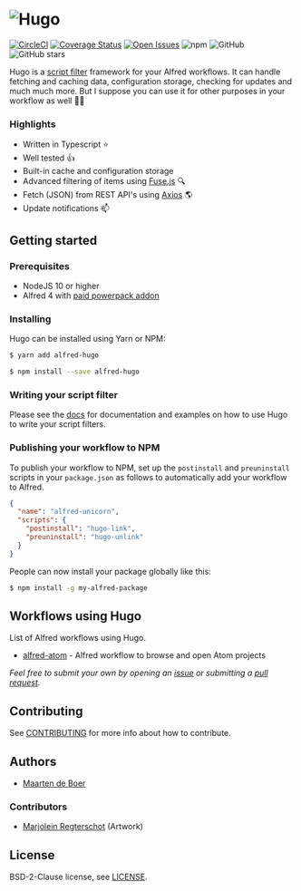 # ![Hugo](https://cdn.rawgit.com/cloudstek/alfred-hugo/master/media/logo-hugo.svg)

[![CircleCI](https://img.shields.io/circleci/build/github/Cloudstek/alfred-hugo.svg)](https://circleci.com/gh/Cloudstek/alfred-hugo) [![Coverage Status](https://coveralls.io/repos/github/Cloudstek/alfred-hugo/badge.svg?branch=master)](https://coveralls.io/github/Cloudstek/alfred-hugo?branch=master) [![Open Issues](https://img.shields.io/github/issues/Cloudstek/alfred-hugo.svg)](https://github.com/Cloudstek/alfred-hugo/issues) ![npm](https://img.shields.io/npm/dt/alfred-hugo.svg) ![GitHub](https://img.shields.io/github/license/Cloudstek/alfred-hugo.svg) ![GitHub stars](https://img.shields.io/github/stars/Cloudstek/alfred-hugo.svg)

Hugo is a [script filter](https://www.alfredapp.com/help/workflows/inputs/script-filter/) framework for your Alfred workflows. It can handle fetching and caching data, configuration storage, checking for updates and much much more. But I suppose you can use it for other purposes in your workflow as well :man_shrugging:

### Highlights

* Written in Typescript :star:
* Well tested :thumbsup:
* Built-in cache and configuration storage
* Advanced filtering of items using [Fuse.js](http://fusejs.io) :mag:
* Fetch (JSON) from REST API's using [Axios](https://github.com/axios/axios) :earth_americas:
* Update notifications :mailbox:

## Getting started

### Prerequisites

* NodeJS 10 or higher
* Alfred 4 with [paid powerpack addon](https://www.alfredapp.com/powerpack/buy/)

### Installing

Hugo can be installed using Yarn or NPM:

```bash
$ yarn add alfred-hugo
```

```bash
$ npm install --save alfred-hugo
```

### Writing your script filter

Please see the [docs](./docs) for documentation and examples on how to use Hugo to write your script filters.

### Publishing your workflow to NPM

To publish your workflow to NPM, set up the `postinstall` and `preuninstall` scripts in your `package.json` as follows to automatically add your workflow to Alfred.

```json
{
  "name": "alfred-unicorn",
  "scripts": {
    "postinstall": "hugo-link",
    "preuninstall": "hugo-unlink"
  }
}
```

People can now install your package globally like this:

```bash
$ npm install -g my-alfred-package
```

## Workflows using Hugo

List of Alfred workflows using Hugo. 

* [alfred-atom](https://github.com/Cloudstek/alfred-atom) - Alfred workflow to browse and open Atom projects

*Feel free to submit your own by opening an [issue](https://github.com/Cloudstek/alfred-hugo/issues) or submitting a [pull request](https://github.com/Cloudstek/alfred-hugo/pulls).*

## Contributing

See [CONTRIBUTING](CONTRIBUTING.md) for more info about how to contribute.

## Authors

* [Maarten de Boer](https://github.com/mdeboer)

### Contributors 
* [Marjolein Regterschot](https://github.com/rmarjolein) (Artwork)

## License

BSD-2-Clause license, see [LICENSE](LICENSE).
